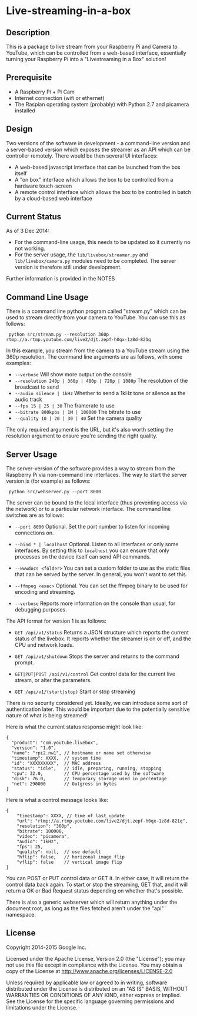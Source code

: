 Live-streaming-in-a-box
=======================

Description
-----------

This is a package to live stream from your Raspberry Pi and Camera to YouTube,
which can be controlled from a web-based interface, essentially turning your 
Raspberry Pi into a "Livestreaming in a Box" solution!
 
Prerequisite
------------

 * A Raspberry Pi + Pi Cam
 * Internet connection (wifi or ethernet)
 * The Raspian operating system (probably) with Python 2.7 and picamera installed

Design
------

Two versions of the software in development - a command-line version and
a server-based version which exposes the streamer as an API which can be
controller remotely. There would be then several UI interfaces:

  * A web-based javascript interface that can be launched from the box
    itself
  * A "on box" interface which allows the box to be controlled from a
    hardware touch-screen
  * A remote control interface which allows the box to be controlled in
    batch by a cloud-based web interface


Current Status
--------------

As of 3 Dec 2014:

  * For the command-line usage, this needs to be updated so it currently no
    not working.
  * For the server usage, the `lib/livebox/streamer.py` and `lib/livebox/camera.py`
    modules need to be completed. The server version is therefore still under
	development.
	
Further information is provided in the NOTES


Command Line Usage
------------------

There is a command line python program called "stream.py" which can be used
to stream directly from your camera to YouTube. You can use this as follows:

```
 python src/stream.py --resolution 360p rtmp://a.rtmp.youtube.com/live2/djt.zepf-h0qx-1z8d-821q
```

In this example, you stream from the camera to a YouTube stream using the 360p
resolution. The command line arguments are as follows, with some examples:

  * `--verbose` Will show more output on the console
  * `--resolution 240p | 360p | 480p | 720p | 1080p` The resolution of the broadcast to send
  * `--audio silence | 1kHz` Whether to send a 1kHz tone or silence as the audio track
  * `--fps 15 | 25 | 30` The framerate to use
  * `--bitrate 800kpbs | 1M | 100000` The bitrate to use
  * `--quality 10 | 20 | 30 | 40` Set the camera quality
  
The only required argument is the URL, but it's also worth setting the resolution
argument to ensure you're sending the right quality.

Server Usage
------------

The server-version of the software provides a way to stream from the Raspberry Pi
via non-command line interfaces. The way to start the server version is (for
example) as follows:

```
 python src/webserver.py --port 8000
```

The server can be bound to the local interface (thus preventing access via the
network) or to a particular network interface. The command line switches are as
follows:

  * `--port 8000` Optional. Set the port number to listen for incoming connections on.
  
  * `--bind * | localhost` Optional. Listen to all interfaces or only some 
    interfaces. By setting this to `localhost` you can ensure that only 
	processes on the device itself can send API commands.
	
  * `--wwwdocs <folder>` You can set a custom folder to use as the static files
    that can be served by the server. In general, you won't want to set this.
	
  * `--ffmpeg <exec>` Optional. You can set the ffmpeg binary to be used for 
    encoding and streaming.

  * `--verbose` Reports more information on the console than usual, for debugging
    purposes.

The API format for version 1 is as follows:

   * `GET /api/v1/status` Returns a JSON structure which reports the current
	 status of the livebox. It reports whether the streamer is on or off, and the CPU
	 and network loads.

   * `GET /api/v1/shutdown` Stops the server and returns to the command prompt.
	 
   * `GET|PUT|POST /api/v1/control` Get control data for the current live stream,
	 or alter the parameters.
	 
   * `GET /api/v1/(start|stop)` Start or stop streaming
   
There is no security considered yet. Ideally, we can introduce some sort of authentication
later. This would be important due to the potentially sensitive nature of what is being
streamed!

Here is what the current status response might look like:

```
{
  "product": "com.youtube.livebox",
  "version": "1.0",
  "name": "rpi2.nw1", // hostname or name set otherwise
  "timestamp": XXXX,  // system time
  "id": "XXXXXXXXX",  // MAC address
  "status": "idle",   // idle, preparing, running, stopping
  "cpu": 32.0,        // CPU percentage used by the software
  "disk": 76.0,       // Temporary storage used in percentage
  "net": 290000       // Outgress in bytes
}
```

Here is what a control message looks like:

```
{
    "timestamp": XXXX, // time of last update
	"url": "rtmp://a.rtmp.youtube.com/live2/djt.zepf-h0qx-1z8d-821q",
	"resolution": "360p",
	"bitrate": 100000,
	"video": "picamera",
	"audio": "1kHz",
	"fps": 25,
	"quality": null,  // use default
	"hflip": false,   // horizonal image flip
	"vflip": false    // vertical image flip
}
```

You can POST or PUT control data or GET it. In either case, it will return the
control data back again. To start or stop the streaming, GET that, and
it will return a OK or Bad Request status depending on whether that's possible.

There is also a generic webserver which will return anything under the document
root, as long as the files fetched aren't under the "api" namespace.

License
-------

Copyright 2014-2015 Google Inc.

Licensed under the Apache License, Version 2.0 (the "License"); you may not use this 
file except in compliance with the License. You may obtain a copy of the License at
http://www.apache.org/licenses/LICENSE-2.0

Unless required by applicable law or agreed to in writing, software distributed under
the License is distributed on an "AS IS" BASIS, WITHOUT WARRANTIES OR CONDITIONS OF
ANY KIND, either express or implied. See the License for the specific language governing
permissions and limitations under the License.

